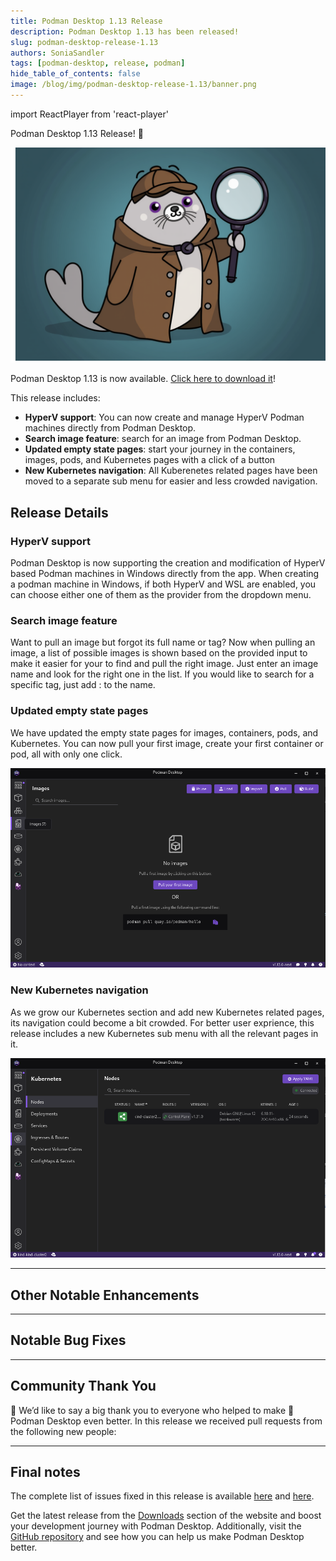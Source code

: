 ```yaml
---
title: Podman Desktop 1.13 Release
description: Podman Desktop 1.13 has been released!
slug: podman-desktop-release-1.13
authors: SoniaSandler
tags: [podman-desktop, release, podman]
hide_table_of_contents: false
image: /blog/img/podman-desktop-release-1.13/banner.png
---
```


import ReactPlayer from 'react-player'

Podman Desktop 1.13 Release! 🎉

![podman-desktop-hero-1.13](img/podman-desktop-release-1.13/banner.png)

Podman Desktop 1.13 is now available. [Click here to download it](/downloads)!

This release includes:

- **HyperV support**: You can now create and manage HyperV Podman machines directly from Podman Desktop.
- **Search image feature**: search for an image from Podman Desktop.
- **Updated empty state pages**: start your journey in the containers, images, pods, and Kubernetes pages with a click of a button
- **New Kubernetes navigation**: All Kuberenetes related pages have been moved to a separate sub menu for easier and less crowded navigation.

<!--truncate-->

## Release Details

### HyperV support

Podman Desktop is now supporting the creation and modification of HyperV based Podman machines in Windows directly from the app.
When creating a podman machine in Windows, if both HyperV and WSL are enabled, you can choose either one of them as the provider from the dropdown menu.

### Search image feature

Want to pull an image but forgot its full name or tag? Now when pulling an image, a list of possible images is shown based on the provided input to make it easier for your to find and pull the right image. Just enter an image name and look for the right one in the list. If you would like to search for a specific tag, just add : to the name.

### Updated empty state pages

We have updated the empty state pages for images, containers, pods, and Kubernetes. You can now pull your first image, create your first container or pod, all with only one click.

![images empty page](img/podman-desktop-release-1.13/images_empty_page.png)

### New Kubernetes navigation

As we grow our Kubernetes section and add new Kubernetes related pages, its navigation could become a bit crowded. For better user exprience, this release includes a new Kubernetes sub menu with all the relevant pages in it.

![Kubernetes menu](img/podman-desktop-release-1.13/kubernetes_menu.png)

---

## Other Notable Enhancements

<!-- CATCHALL SECTION FOR MINOR ENHANCEMENTS -- >
<!-- USE BULLET POINTS -->
<!-- EXAMPLE -->
<!-- - Show warning when creating a pod with two containers that use the same port [#2671](https://github.com/containers/podman-desktop/pull/2671). -->

---

## Notable Bug Fixes

<!-- CATCHALL SECTION FOR BUG FIXES -- >
<!-- USE BULLET POINTS -->
<!-- EXAMPLE -->
<!-- - Could not install extensions on Windows 10 [#2762](https://github.com/containers/podman-desktop/pull/2762). -->

---

## Community Thank You

🎉 We’d like to say a big thank you to everyone who helped to make 🦭 Podman Desktop even better. In this
release we received pull requests from the following new people:

<!-- INCLUDE SHOUTOUTS TO OUTSIDE CONTRIBUTORS -->
<!-- EXAMPLE -->
<!-- - [AsciiWolf](https://github.com/AsciiWolf) in [#2607 - fix typing error in Flathub name](https://github.com/containers/podman-desktop/pull/2607) and [#2609 - fix Flatpak install instructions](https://github.com/containers/podman-desktop/pull/2609) -->

---

## Final notes

<!-- EDIT BELOW VERSION NUMBERS! -->

The complete list of issues fixed in this release is available [here](https://github.com/containers/podman-desktop/issues?q=is%3Aclosed+milestone%3A1.13.0) and [here](https://github.com/containers/podman-desktop/issues?q=is%3Aclosed+milestone%3A1.13.0).

Get the latest release from the [Downloads](/downloads) section of the website and boost your development journey with Podman Desktop. Additionally, visit the [GitHub repository](https://github.com/containers/podman-desktop) and see how you can help us make Podman Desktop better.
